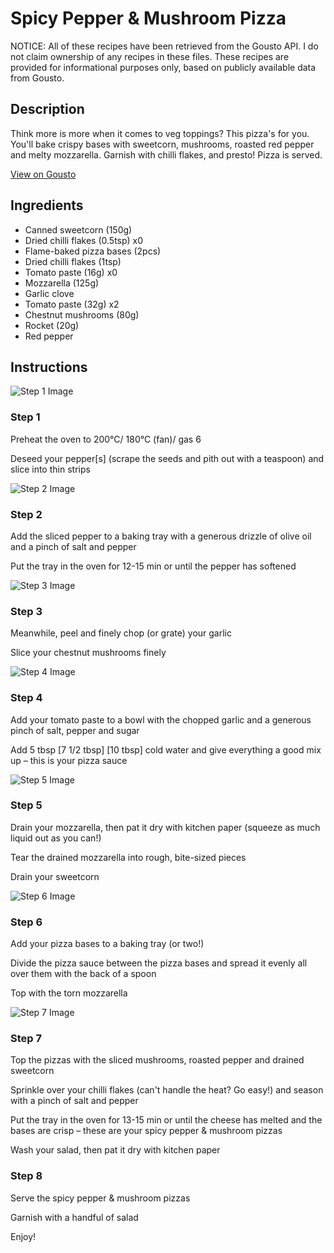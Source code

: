 # Spicy Pepper & Mushroom Pizza

NOTICE: All of these recipes have been retrieved from the Gousto API. I do not claim ownership of any recipes in these files. These recipes are provided for informational purposes only, based on publicly available data from Gousto.

## Description

Think more is more when it comes to veg toppings? This pizza's for you. You'll bake crispy bases with sweetcorn, mushrooms, roasted red pepper and melty mozzarella. Garnish with chilli flakes, and presto! Pizza is served. 

[View on Gousto](https://www.gousto.co.uk/recipes/cookbook/spicy-mixed-veg-pizza)

## Ingredients

- Canned sweetcorn (150g)
- Dried chilli flakes (0.5tsp) x0
- Flame-baked pizza bases (2pcs)
- Dried chilli flakes (1tsp)
- Tomato paste (16g) x0
- Mozzarella (125g)
- Garlic clove
- Tomato paste (32g) x2
- Chestnut mushrooms (80g)
- Rocket (20g)
- Red pepper

## Instructions

![Step 1 Image](https://production-media.gousto.co.uk/cms/recipe-step-image/step-1-1624355490831-x200.jpg)

### Step 1

Preheat the oven to 200°C/ 180°C (fan)/ gas 6

Deseed your pepper[s] (scrape the seeds and pith out with a teaspoon) and slice into thin strips

![Step 2 Image](https://production-media.gousto.co.uk/cms/recipe-step-image/step-2-1624355494624-x200.jpg)

### Step 2

Add the sliced pepper to a baking tray with a generous drizzle of olive oil and a pinch of salt and pepper

Put the tray in the oven for 12-15 min or until the pepper has softened

![Step 3 Image](https://production-media.gousto.co.uk/cms/recipe-step-image/step-3-1624355646774-x200.jpg)

### Step 3

Meanwhile, peel and finely chop (or grate) your garlic

Slice your chestnut mushrooms finely

![Step 4 Image](https://production-media.gousto.co.uk/cms/recipe-step-image/step-4-1624355501851-x200.jpg)

### Step 4

Add your tomato paste to a bowl with the chopped garlic and a generous pinch of salt, pepper and sugar

Add 5 tbsp <span class="text-purple">[7 1/2 tbsp]</span> <span class="text-danger">[10 tbsp]</span> cold water and give everything a good mix up – this is your pizza sauce

![Step 5 Image](https://production-media.gousto.co.uk/cms/recipe-step-image/step-5-1624355506868-x200.jpg)

### Step 5

Drain your mozzarella, then pat it dry with kitchen paper (squeeze as much liquid out as you can!)

Tear the drained mozzarella into rough, bite-sized pieces

Drain your sweetcorn

![Step 6 Image](https://production-media.gousto.co.uk/cms/recipe-step-image/step-6-1624355511738-x200.jpg)

### Step 6

Add your pizza bases to a baking tray (or two!)

Divide the pizza sauce between the pizza bases and spread it evenly all over them with the back of a spoon

Top with the torn mozzarella

![Step 7 Image](https://production-media.gousto.co.uk/cms/recipe-step-image/step-7-1624355531069-x200.jpg)

### Step 7

Top the pizzas with the sliced mushrooms, roasted pepper and drained sweetcorn

Sprinkle over your chilli flakes (can't handle the heat? Go easy!) and season with a pinch of salt and pepper

Put the tray in the oven for 13-15 min or until the cheese has melted and the bases are crisp – these are your spicy pepper & mushroom pizzas

Wash your salad, then pat it dry with kitchen paper

### Step 8

Serve the spicy pepper & mushroom pizzas

Garnish with a handful of salad

Enjoy!

